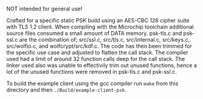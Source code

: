 NOT intended for general use!

Crafted for a specific static PSK build using an AES-CBC 128 cipher suite with
TLS 1.2 client. When compiling with the Microchip toolchain additional source
files consumed a small amount of DATA memory. psk-tls.c and psk-ssl.c are the
combination of; src/ssl.c, src/tls.c, src/internal.c, src/keys.c, src/wolfio.c,
and wolfcrypt/src/kdf.c. The code has then been trimmed for the specific use
case and adjusted to flatten the call stack. The compiler used had a limit of
around 32 function calls deep for the call stack. The linker used also was
unable to effectivily trim out unused functions, hence a lot of the unused
functions were removed in psk-tls.c and psk-ssl.c.

To build the example client using the gcc compiler run `make` from this
directory and then `./Build/example-client-psk`.
